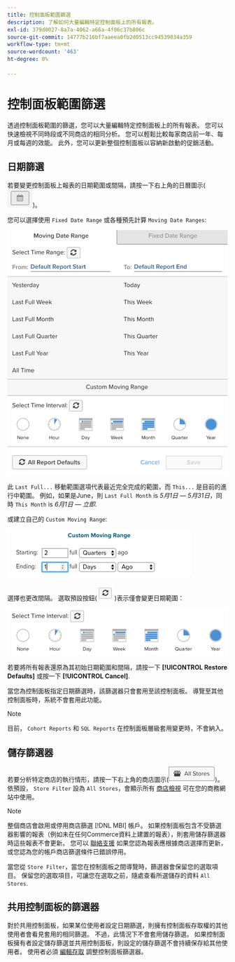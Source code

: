 ```yaml
---
title: 控制面板範圍篩選
description: 了解如何大量編輯特定控制面板上的所有報表。
exl-id: 379d0027-8a7a-4062-a66a-4f06c37b806c
source-git-commit: 14777b216bf7aaeea0fb2d0513cc94539034a359
workflow-type: tm+mt
source-wordcount: '463'
ht-degree: 0%

---
```


# 控制面板範圍篩選

透過控制面板範圍的篩選，您可以大量編輯特定控制面板上的所有報表。 您可以快速檢視不同時段或不同商店的相同分析。 您可以輕鬆比較每家商店前一年、每月或每週的效能。 此外，您可以更新整個控制面板以容納新啟動的促銷活動。

## 日期篩選

若要變更控制面板上報表的日期範圍或間隔，請按一下右上角的日曆圖示(![日曆](../../assets/calendar-button.png))。

您可以選擇使用 `Fixed Date Range` 或各種預先計算 `Moving Date Ranges`:

![移動日期範圍](../../assets/moving_date_ranges.png)

此 `Last Full...` 移動範圍選項代表最近完全完成的範圍，而 `This...` 是目前的進行中範圍。 例如，如果是June，則 `Last Full Month` is _5月1日 — 5月31日_，同時 `This Month` is _6月1日 — 立即_.

或建立自己的 `Custom Moving Range`\:

![自訂移動範圍](../../assets/custom-moving-range.png)

選擇也更改間隔。 選取預設按鈕(![時間間隔預設值](../../assets/time_interval_default.png))表示僅會變更日期範圍：

![時間間隔](../../assets/time_interval.png)

若要將所有報表還原為其初始日期範圍和間隔，請按一下 **[!UICONTROL Restore Defaults]** 或按一下 **[!UICONTROL Cancel]**.

當您為控制面板指定日期篩選時，該篩選器只會套用至該控制面板。 導覽至其他控制面板時，系統不會套用此功能。

>[!NOTE]
>
>目前， `Cohort Reports` 和 `SQL Reports` 在控制面板層級套用變更時，不會納入。

## 儲存篩選器

若要分析特定商店的執行情形，請按一下右上角的商店圖示(![儲存篩選](../../assets/store-filter.png))。 依預設， `Store Filter` 設為 `All Stores`，會顯示所有 [商店檢視](https://experienceleague.adobe.com/docs/commerce-admin/stores-sales/site-store/store-views.html) 可在您的商務網站中使用。

>[!NOTE]
>
>整個商店會啟用或停用商店篩選 [!DNL MBI] 帳戶。 如果控制面板包含不受篩選器影響的報表（例如未在任何Commerce資料上建置的報表），則套用儲存篩選器時這些報表不會更新。 您可以 [聯絡支援](https://experienceleague.adobe.com/docs/commerce-knowledge-base/kb/troubleshooting/miscellaneous/mbi-service-policies.html?lang=en) 如果您認為報表應根據商店選擇而更新，或您認為您的帳戶商店篩選條件已錯誤停用。

當您從 `Store Filter`，當您在控制面板之間導覽時，篩選器會保留您的選取項目。 保留您的選取項目，可讓您在選取之前，隨處查看所選儲存的資料 `All Stores`.

## 共用控制面板的篩選器

對於共用控制面板，如果某位使用者設定日期篩選，則擁有控制面板存取權的其他使用者會看見套用的相同篩選。 不過，此情況下不會套用儲存篩選。 如果控制面板擁有者設定儲存篩選並共用控制面板，則設定的儲存篩選不會持續保存給其他使用者。 使用者必須 [編輯存取](../../data-user/dashboards/share-dashboard-with-users.md) 調整控制面板篩選器。
